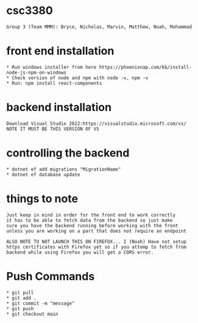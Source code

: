 # csc3380
	Group 3 (Team MMM): Bryce, Nicholas, Marvin, Matthew, Noah, Mohammad

# front end installation
	* Run windows installer from here https://phoenixnap.com/kb/install-node-js-npm-on-windows
	* Check version of node and npm with node -v, npm -v
	* Run: npm install react-components

# backend installation
	Download Visual Studio 2022:https://visualstudio.microsoft.com/vs/ NOTE IT MUST BE THIS VERSION OF VS
   
# controlling the backend
	* dotnet ef add migrations "MigrationName"
	* dotnet ef database update
   
# things to note
	Just keep in mind in order for the front end to work correctly 
	it has to be able to fetch data from the backend so just make
	sure you have the backend running before working with the front
	unless you are working on a part that does not require an endpoint

	ALSO NOTE TO NOT LAUNCH THIS ON FIREFOX... I (Noah) Have not setup
	https certificates with Firefox yet so if you attemp to fetch from 
	backend while using Firefox you will get a CORS error.
	
# Push Commands
	* git pull
	* git add .
	* git commit -m "message"
	* git push
	* git checkout main
